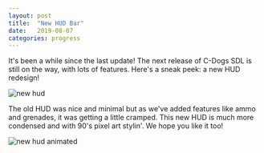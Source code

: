 ```yaml
---
layout: post
title:  "New HUD Bar"
date:   2019-08-07
categories: progress
---
```


It's been a while since the last update! The next release of C-Dogs SDL is still on the way, with lots of features. Here's a sneak peek: a new HUD redesign!

![new hud](https://raw.githubusercontent.com/cxong/cdogs-sdl/gh-pages/_posts/new_hud.png)

The old HUD was nice and minimal but as we've added features like ammo and grenades, it was getting a little cramped. This new HUD is much more condensed and with 90's pixel art stylin'. We hope you like it too!

![new hud animated](https://raw.githubusercontent.com/cxong/cdogs-sdl/gh-pages/_posts/new_hud_animated.gif)
